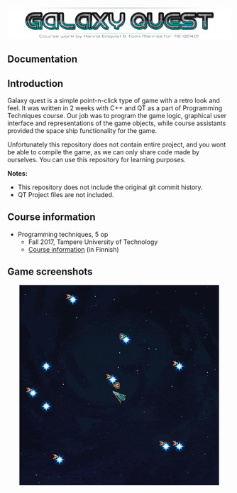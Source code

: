 <p align="center">
  <img title="Project title" src="readme/galaxyq-TITLE.png">
</p>

## Documentation

## Introduction

Galaxy quest is a simple point-n-click type of game with a retro look and feel. It was written in 2 weeks with C++ and QT as a part of Programming Techniques course. Our job was to program the game logic, graphical user interface and representations of the game objects, while course assistants provided the space ship functionality for the game.

Unfortunately this repository does not contain entire project, and you wont be able to compile the game, as we can only share code made by ourselves. You can use this repository for learning purposes. 

**Notes:**
- This repository does not include the original git commit history.
- QT Project files are not included.

## Course information

- Programming techniques, 5 op
  - Fall 2017, Tampere University of Technology
  - [Course information](http://www.tut.fi/opinto-opas/wwwoppaat/opas2017-2018/perus/aineryhmat/Ohjelmistotekniikka/TIE-02401.html) (in Finnish)

## Game screenshots
<p align="center">
  <img title="Ships and stars" src="readme/galaxyq-shipnames.gif">
</p>
